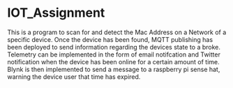 # IOT_Assignment
This is a program to scan for and detect the Mac Address on a Network of a specific device. Once the device has been found, 
MQTT publishing has been deployed to send information regarding the devices state to a broke. Telemetry can be implemented
in the form of email notifcation and Twitter notification when the device has been online for a certain amount of time.
Blynk is then implemented to send a message to a raspberry pi sense hat, warning the device user that time has expired.
